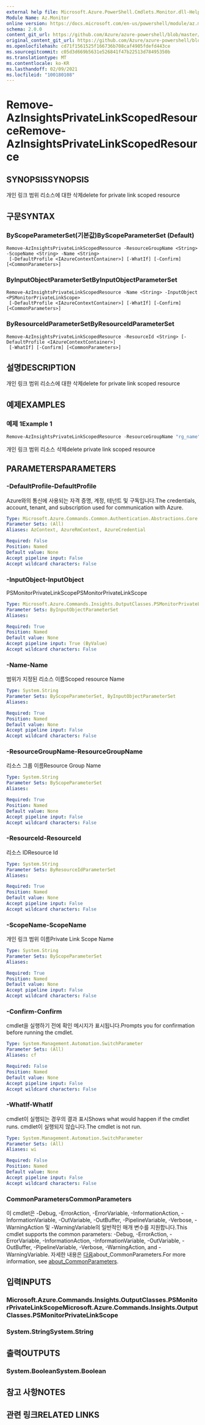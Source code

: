 ```yaml
---
external help file: Microsoft.Azure.PowerShell.Cmdlets.Monitor.dll-Help.xml
Module Name: Az.Monitor
online version: https://docs.microsoft.com/en-us/powershell/module/az.monitor/remove-azinsightsprivatelinkscopedresource
schema: 2.0.0
content_git_url: https://github.com/Azure/azure-powershell/blob/master/src/Monitor/Monitor/help/Remove-AzInsightsPrivateLinkScopedResource.md
original_content_git_url: https://github.com/Azure/azure-powershell/blob/master/src/Monitor/Monitor/help/Remove-AzInsightsPrivateLinkScopedResource.md
ms.openlocfilehash: cd71f1561525f166736b708caf4905fdefd443ce
ms.sourcegitcommit: c05d3d669b5631e526841f47b22513d78495350b
ms.translationtype: MT
ms.contentlocale: ko-KR
ms.lasthandoff: 02/09/2021
ms.locfileid: "100180108"
---
```

# <span data-ttu-id="dce49-101">Remove-AzInsightsPrivateLinkScopedResource</span><span class="sxs-lookup"><span data-stu-id="dce49-101">Remove-AzInsightsPrivateLinkScopedResource</span></span>

## <span data-ttu-id="dce49-102">SYNOPSIS</span><span class="sxs-lookup"><span data-stu-id="dce49-102">SYNOPSIS</span></span>
<span data-ttu-id="dce49-103">개인 링크 범위 리소스에 대한 삭제</span><span class="sxs-lookup"><span data-stu-id="dce49-103">delete for private link scoped resource</span></span>

## <span data-ttu-id="dce49-104">구문</span><span class="sxs-lookup"><span data-stu-id="dce49-104">SYNTAX</span></span>

### <span data-ttu-id="dce49-105">ByScopeParameterSet(기본값)</span><span class="sxs-lookup"><span data-stu-id="dce49-105">ByScopeParameterSet (Default)</span></span>
```
Remove-AzInsightsPrivateLinkScopedResource -ResourceGroupName <String> -ScopeName <String> -Name <String>
 [-DefaultProfile <IAzureContextContainer>] [-WhatIf] [-Confirm] [<CommonParameters>]
```

### <span data-ttu-id="dce49-106">ByInputObjectParameterSet</span><span class="sxs-lookup"><span data-stu-id="dce49-106">ByInputObjectParameterSet</span></span>
```
Remove-AzInsightsPrivateLinkScopedResource -Name <String> -InputObject <PSMonitorPrivateLinkScope>
 [-DefaultProfile <IAzureContextContainer>] [-WhatIf] [-Confirm] [<CommonParameters>]
```

### <span data-ttu-id="dce49-107">ByResourceIdParameterSet</span><span class="sxs-lookup"><span data-stu-id="dce49-107">ByResourceIdParameterSet</span></span>
```
Remove-AzInsightsPrivateLinkScopedResource -ResourceId <String> [-DefaultProfile <IAzureContextContainer>]
 [-WhatIf] [-Confirm] [<CommonParameters>]
```

## <span data-ttu-id="dce49-108">설명</span><span class="sxs-lookup"><span data-stu-id="dce49-108">DESCRIPTION</span></span>
<span data-ttu-id="dce49-109">개인 링크 범위 리소스에 대한 삭제</span><span class="sxs-lookup"><span data-stu-id="dce49-109">delete for private link scoped resource</span></span>

## <span data-ttu-id="dce49-110">예제</span><span class="sxs-lookup"><span data-stu-id="dce49-110">EXAMPLES</span></span>

### <span data-ttu-id="dce49-111">예제 1</span><span class="sxs-lookup"><span data-stu-id="dce49-111">Example 1</span></span>
```powershell
Remove-AzInsightsPrivateLinkScopedResource -ResourceGroupName "rg_name" -ScopeName "scope_name" -Name "scoped_resource_name"
```

<span data-ttu-id="dce49-112">개인 링크 범위 리소스 삭제</span><span class="sxs-lookup"><span data-stu-id="dce49-112">delete private link scoped resource</span></span>

## <span data-ttu-id="dce49-113">PARAMETERS</span><span class="sxs-lookup"><span data-stu-id="dce49-113">PARAMETERS</span></span>

### <span data-ttu-id="dce49-114">-DefaultProfile</span><span class="sxs-lookup"><span data-stu-id="dce49-114">-DefaultProfile</span></span>
<span data-ttu-id="dce49-115">Azure와의 통신에 사용되는 자격 증명, 계정, 테넌트 및 구독입니다.</span><span class="sxs-lookup"><span data-stu-id="dce49-115">The credentials, account, tenant, and subscription used for communication with Azure.</span></span>

```yaml
Type: Microsoft.Azure.Commands.Common.Authentication.Abstractions.Core.IAzureContextContainer
Parameter Sets: (All)
Aliases: AzContext, AzureRmContext, AzureCredential

Required: False
Position: Named
Default value: None
Accept pipeline input: False
Accept wildcard characters: False
```

### <span data-ttu-id="dce49-116">-InputObject</span><span class="sxs-lookup"><span data-stu-id="dce49-116">-InputObject</span></span>
<span data-ttu-id="dce49-117">PSMonitorPrivateLinkScope</span><span class="sxs-lookup"><span data-stu-id="dce49-117">PSMonitorPrivateLinkScope</span></span>

```yaml
Type: Microsoft.Azure.Commands.Insights.OutputClasses.PSMonitorPrivateLinkScope
Parameter Sets: ByInputObjectParameterSet
Aliases:

Required: True
Position: Named
Default value: None
Accept pipeline input: True (ByValue)
Accept wildcard characters: False
```

### <span data-ttu-id="dce49-118">-Name</span><span class="sxs-lookup"><span data-stu-id="dce49-118">-Name</span></span>
<span data-ttu-id="dce49-119">범위가 지정된 리소스 이름</span><span class="sxs-lookup"><span data-stu-id="dce49-119">Scoped resource Name</span></span>

```yaml
Type: System.String
Parameter Sets: ByScopeParameterSet, ByInputObjectParameterSet
Aliases:

Required: True
Position: Named
Default value: None
Accept pipeline input: False
Accept wildcard characters: False
```

### <span data-ttu-id="dce49-120">-ResourceGroupName</span><span class="sxs-lookup"><span data-stu-id="dce49-120">-ResourceGroupName</span></span>
<span data-ttu-id="dce49-121">리소스 그룹 이름</span><span class="sxs-lookup"><span data-stu-id="dce49-121">Resource Group Name</span></span>

```yaml
Type: System.String
Parameter Sets: ByScopeParameterSet
Aliases:

Required: True
Position: Named
Default value: None
Accept pipeline input: False
Accept wildcard characters: False
```

### <span data-ttu-id="dce49-122">-ResourceId</span><span class="sxs-lookup"><span data-stu-id="dce49-122">-ResourceId</span></span>
<span data-ttu-id="dce49-123">리소스 ID</span><span class="sxs-lookup"><span data-stu-id="dce49-123">Resource Id</span></span>

```yaml
Type: System.String
Parameter Sets: ByResourceIdParameterSet
Aliases:

Required: True
Position: Named
Default value: None
Accept pipeline input: False
Accept wildcard characters: False
```

### <span data-ttu-id="dce49-124">-ScopeName</span><span class="sxs-lookup"><span data-stu-id="dce49-124">-ScopeName</span></span>
<span data-ttu-id="dce49-125">개인 링크 범위 이름</span><span class="sxs-lookup"><span data-stu-id="dce49-125">Private Link Scope Name</span></span>

```yaml
Type: System.String
Parameter Sets: ByScopeParameterSet
Aliases:

Required: True
Position: Named
Default value: None
Accept pipeline input: False
Accept wildcard characters: False
```

### <span data-ttu-id="dce49-126">-Confirm</span><span class="sxs-lookup"><span data-stu-id="dce49-126">-Confirm</span></span>
<span data-ttu-id="dce49-127">cmdlet을 실행하기 전에 확인 메시지가 표시됩니다.</span><span class="sxs-lookup"><span data-stu-id="dce49-127">Prompts you for confirmation before running the cmdlet.</span></span>

```yaml
Type: System.Management.Automation.SwitchParameter
Parameter Sets: (All)
Aliases: cf

Required: False
Position: Named
Default value: None
Accept pipeline input: False
Accept wildcard characters: False
```

### <span data-ttu-id="dce49-128">-WhatIf</span><span class="sxs-lookup"><span data-stu-id="dce49-128">-WhatIf</span></span>
<span data-ttu-id="dce49-129">cmdlet이 실행되는 경우의 결과 표시</span><span class="sxs-lookup"><span data-stu-id="dce49-129">Shows what would happen if the cmdlet runs.</span></span>
<span data-ttu-id="dce49-130">cmdlet이 실행되지 않습니다.</span><span class="sxs-lookup"><span data-stu-id="dce49-130">The cmdlet is not run.</span></span>

```yaml
Type: System.Management.Automation.SwitchParameter
Parameter Sets: (All)
Aliases: wi

Required: False
Position: Named
Default value: None
Accept pipeline input: False
Accept wildcard characters: False
```

### <span data-ttu-id="dce49-131">CommonParameters</span><span class="sxs-lookup"><span data-stu-id="dce49-131">CommonParameters</span></span>
<span data-ttu-id="dce49-132">이 cmdlet은 -Debug, -ErrorAction, -ErrorVariable, -InformationAction, -InformationVariable, -OutVariable, -OutBuffer, -PipelineVariable, -Verbose, -WarningAction 및 -WarningVariable의 일반적인 매개 변수를 지원합니다.</span><span class="sxs-lookup"><span data-stu-id="dce49-132">This cmdlet supports the common parameters: -Debug, -ErrorAction, -ErrorVariable, -InformationAction, -InformationVariable, -OutVariable, -OutBuffer, -PipelineVariable, -Verbose, -WarningAction, and -WarningVariable.</span></span> <span data-ttu-id="dce49-133">자세한 내용은 [다음](http://go.microsoft.com/fwlink/?LinkID=113216)about_CommonParameters.</span><span class="sxs-lookup"><span data-stu-id="dce49-133">For more information, see [about_CommonParameters](http://go.microsoft.com/fwlink/?LinkID=113216).</span></span>

## <span data-ttu-id="dce49-134">입력</span><span class="sxs-lookup"><span data-stu-id="dce49-134">INPUTS</span></span>

### <span data-ttu-id="dce49-135">Microsoft.Azure.Commands.Insights.OutputClasses.PSMonitorPrivateLinkScope</span><span class="sxs-lookup"><span data-stu-id="dce49-135">Microsoft.Azure.Commands.Insights.OutputClasses.PSMonitorPrivateLinkScope</span></span>

### <span data-ttu-id="dce49-136">System.String</span><span class="sxs-lookup"><span data-stu-id="dce49-136">System.String</span></span>

## <span data-ttu-id="dce49-137">출력</span><span class="sxs-lookup"><span data-stu-id="dce49-137">OUTPUTS</span></span>

### <span data-ttu-id="dce49-138">System.Boolean</span><span class="sxs-lookup"><span data-stu-id="dce49-138">System.Boolean</span></span>

## <span data-ttu-id="dce49-139">참고 사항</span><span class="sxs-lookup"><span data-stu-id="dce49-139">NOTES</span></span>

## <span data-ttu-id="dce49-140">관련 링크</span><span class="sxs-lookup"><span data-stu-id="dce49-140">RELATED LINKS</span></span>
